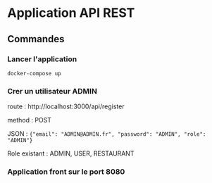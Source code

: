# Application API REST

## Commandes

### Lancer l'application

```docker-compose up```

### Crer un utilisateur ADMIN

route : http://localhost:3000/api/register

method : POST

JSON : ```{"email": "ADMIN@ADMIN.fr", "password": "ADMIN", "role": "ADMIN"}```

Role existant : ADMIN, USER, RESTAURANT

### Application front sur le port 8080 